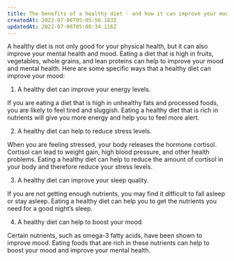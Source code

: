 ```yaml
---
title: The benefits of a healthy diet - and how it can improve your mood
createdAt: 2022-07-06T05:05:56.183Z
updatedAt: 2022-07-06T05:08:34.116Z
---
```


A healthy diet is not only good for your physical health, but it can also improve your mental health and mood. Eating a diet that is high in fruits, vegetables, whole grains, and lean proteins can help to improve your mood and mental health. Here are some specific ways that a healthy diet can improve your mood:

1. A healthy diet can improve your energy levels.

If you are eating a diet that is high in unhealthy fats and processed foods, you are likely to feel tired and sluggish. Eating a healthy diet that is rich in nutrients will give you more energy and help you to feel more alert.

2. A healthy diet can help to reduce stress levels.

When you are feeling stressed, your body releases the hormone cortisol. Cortisol can lead to weight gain, high blood pressure, and other health problems. Eating a healthy diet can help to reduce the amount of cortisol in your body and therefore reduce your stress levels.

3. A healthy diet can improve your sleep quality.

If you are not getting enough nutrients, you may find it difficult to fall asleep or stay asleep. Eating a healthy diet can help you to get the nutrients you need for a good night’s sleep.

4. A healthy diet can help to boost your mood.

Certain nutrients, such as omega-3 fatty acids, have been shown to improve mood. Eating foods that are rich in these nutrients can help to boost your mood and improve your mental health.
